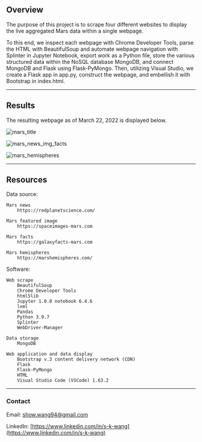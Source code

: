 ## Overview

The purpose of this project is to scrape four different websites to display the live aggregated Mars data within a single webpage.

To this end, we inspect each webpage with Chrome Developer Tools, parse the HTML with BeautifulSoup and automate webpage navigation with Splinter in Jupyter Notebook, export work as a Python file, store the various structured data within the NoSQL database MongoDB, and connect MongoDB and Flask using Flask-PyMongo. Then, utilizing Visual Studio, we create a Flask app in app.py, construct the webpage, and embellish it with Bootstrap in index.html.

---

## Results

The resulting webpage as of March 22, 2022 is displayed below.

![mars_title](https://user-images.githubusercontent.com/96349090/159634340-923ce9c7-b398-447b-97a5-bc170f8ef4a6.png)

![mars_news_img_facts](https://user-images.githubusercontent.com/96349090/159634363-a200a784-a6e7-4ebd-bf92-b146a85000a9.png)

![mars_hemispheres](https://user-images.githubusercontent.com/96349090/159634388-a3a04015-5bf0-44ae-bedb-20eba041ef20.png)

---

## Resources

Data source:

    Mars news
        https://redplanetscience.com/

    Mars featured image
        https://spaceimages-mars.com

    Mars facts
        https://galaxyfacts-mars.com

    Mars hemispheres
        https://marshemispheres.com/

Software:

    Web scrape
        BeautifulSoup
        Chrome Developer Tools
        html5lib
        Jupyter 1.0.0 notebook 6.4.6
        lxml
        Pandas
        Python 3.9.7
        Splinter
        WebDriver-Manager

    Data storage
        MongoDB

    Web application and data display
        Bootstrap v.3 content delivery network (CDN)
        Flask
        Flask-PyMongo
        HTML
        Visual Studio Code (VSCode) 1.63.2
        
---

### Contact

Email: show.wang94@gmail.com

LinkedIn: [https://www.linkedin.com/in/s-k-wang](https://www.linkedin.com/in/s-k-wang)
